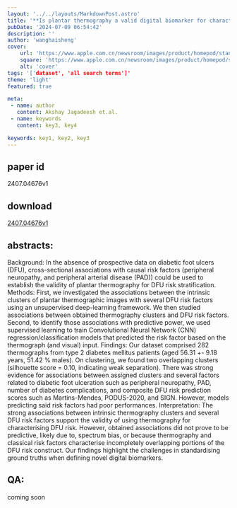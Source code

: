 ```yaml
---
layout: '../../layouts/MarkdownPost.astro'
title: '**Is plantar thermography a valid digital biomarker for characterising diabetic foot ulceration risk?**'
pubDate: '2024-07-09 06:54:42'
description: ''
author: 'wanghaisheng'
cover:
    url: 'https://www.apple.com.cn/newsroom/images/product/homepod/standard/Apple-HomePod-hero-230118_big.jpg.large_2x.jpg'
    square: 'https://www.apple.com.cn/newsroom/images/product/homepod/standard/Apple-HomePod-hero-230118_big.jpg.large_2x.jpg'
    alt: 'cover'
tags: '['dataset', 'all search terms']' 
theme: 'light'
featured: true

meta:
 - name: author
   content: Akshay Jagadeesh et.al.
 - name: keywords
   content: key3, key4

keywords: key1, key2, key3
---
```


## paper id
2407.04676v1
## download
[2407.04676v1](http://arxiv.org/abs/2407.04676v1)
## abstracts:
Background: In the absence of prospective data on diabetic foot ulcers (DFU), cross-sectional associations with causal risk factors (peripheral neuropathy, and peripheral arterial disease (PAD)) could be used to establish the validity of plantar thermography for DFU risk stratification.   Methods: First, we investigated the associations between the intrinsic clusters of plantar thermographic images with several DFU risk factors using an unsupervised deep-learning framework. We then studied associations between obtained thermography clusters and DFU risk factors. Second, to identify those associations with predictive power, we used supervised learning to train Convolutional Neural Network (CNN) regression/classification models that predicted the risk factor based on the thermograph (and visual) input.   Findings: Our dataset comprised 282 thermographs from type 2 diabetes mellitus patients (aged 56.31 +- 9.18 years, 51.42 % males). On clustering, we found two overlapping clusters (silhouette score = 0.10, indicating weak separation). There was strong evidence for associations between assigned clusters and several factors related to diabetic foot ulceration such as peripheral neuropathy, PAD, number of diabetes complications, and composite DFU risk prediction scores such as Martins-Mendes, PODUS-2020, and SIGN. However, models predicting said risk factors had poor performances.   Interpretation: The strong associations between intrinsic thermography clusters and several DFU risk factors support the validity of using thermography for characterising DFU risk. However, obtained associations did not prove to be predictive, likely due to, spectrum bias, or because thermography and classical risk factors characterise incompletely overlapping portions of the DFU risk construct. Our findings highlight the challenges in standardising ground truths when defining novel digital biomarkers.
## QA:
coming soon
